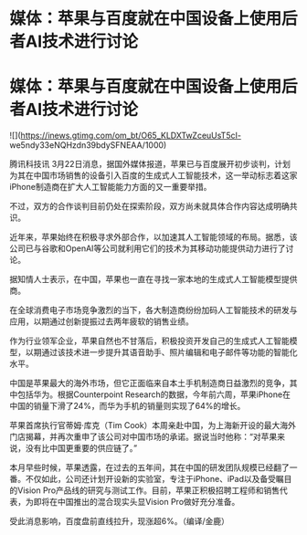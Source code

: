 # 媒体：苹果与百度就在中国设备上使用后者AI技术进行讨论

# 媒体：苹果与百度就在中国设备上使用后者AI技术进行讨论

![](https://inews.gtimg.com/om_bt/O65_KLDXTwZceuUsT5cI-
we5ndy33eNQHzdn39bdySFNEAA/1000)

腾讯科技讯
3月22日消息，据国外媒体报道，苹果已与百度展开初步谈判，计划为其在中国市场销售的设备引入百度的生成式人工智能技术，这一举动标志着这家iPhone制造商在扩大人工智能能力方面的又一重要举措。

不过，双方的合作谈判目前仍处在探索阶段，双方尚未就具体合作内容达成明确共识。

近年来，苹果始终在积极寻求外部合作，以加速其人工智能领域的布局。据悉，该公司已与谷歌和OpenAI等公司就利用它们的技术为其移动功能提供动力进行了讨论。

据知情人士表示，在中国，苹果也一直在寻找一家本地的生成式人工智能模型提供商。

在全球消费电子市场竞争激烈的当下，各大制造商纷纷加码人工智能技术的研发与应用，以期通过创新提振过去两年疲软的销售业绩。

作为行业领军企业，苹果自然也不甘落后，积极投资开发自己的生成式人工智能模型，以期通过该技术进一步提升其语音助手、照片编辑和电子邮件等功能的智能化水平。

中国是苹果最大的海外市场，但它正面临来自本土手机制造商日益激烈的竞争，其中包括华为。根据Counterpoint
Research的数据，今年前六周，苹果iPhone在中国的销量下滑了24%，而华为手机的销量则实现了64%的增长。

苹果首席执行官蒂姆·库克（Tim
Cook）本周亲赴中国，为上海新开设的最大海外门店揭幕，并再次重申了该公司对中国市场的承诺。据说当时他称：“对苹果来说，没有比中国更重要的供应链了。”

本月早些时候，苹果透露，在过去的五年间，其在中国的研发团队规模已经翻了一番。不仅如此，公司还计划开设新的实验室，专注于iPhone、iPad以及备受瞩目的Vision
Pro产品线的研究与测试工作。目前，苹果正积极招聘工程师和销售代表，为即将在中国推出的混合现实头显Vision Pro做好充分准备。

受此消息影响，百度盘前直线拉升，现涨超6%。（编译/金鹿）

